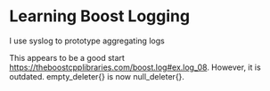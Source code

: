 # Learning Boost Logging

I use syslog to prototype aggregating logs

This appears to be a good start https://theboostcpplibraries.com/boost.log#ex.log_08.
However, it is outdated. empty_deleter{} is now null_deleter{}.
